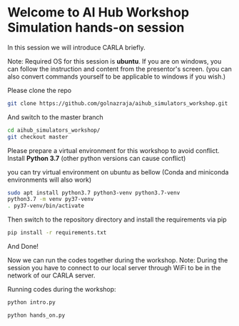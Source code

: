 
# Welcome to AI Hub Workshop Simulation hands-on session

In this session we will introduce CARLA briefly.

Note: Required OS for this session is **ubuntu**. If you are on windows, you can follow the instruction and content from the presentor's screen.
(you can also convert commands yourself to be applicable to windows if you wish.)

Please clone the repo

```bash
git clone https://github.com/golnazraja/aihub_simulators_workshop.git
```

And switch to the master branch

```bash
cd aihub_simulators_workshop/
git checkout master
```
Please prepare a virtual environment for this workshop to avoid conflict.
Install **Python 3.7** (other python versions can cause conflict) 

you can try virtual environment on ubuntu as bellow
(Conda and miniconda environments will also work)

```bash
sudo apt install python3.7 python3-venv python3.7-venv
python3.7 -m venv py37-venv
. py37-venv/bin/activate
```
Then switch to the repository directory and install the requirements via pip

```bash
pip install -r requirements.txt
```

And Done!

Now we can run the codes together during the workshop.
Note: During the session you have to connect to our local server through WiFi to be in the network of our CARLA server.

Running codes during the workshop:

```bash
python intro.py
```

```bash
python hands_on.py
```

